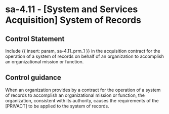 # sa-4.11 - \[System and Services Acquisition\] System of Records

## Control Statement

Include {{ insert: param, sa-4.11_prm_1 }} in the acquisition contract for the operation of a system of records on behalf of an organization to accomplish an organizational mission or function.

## Control guidance

When an organization provides by a contract for the operation of a system of records to accomplish an organizational mission or function, the organization, consistent with its authority, causes the requirements of the [PRIVACT] to be applied to the system of records.
